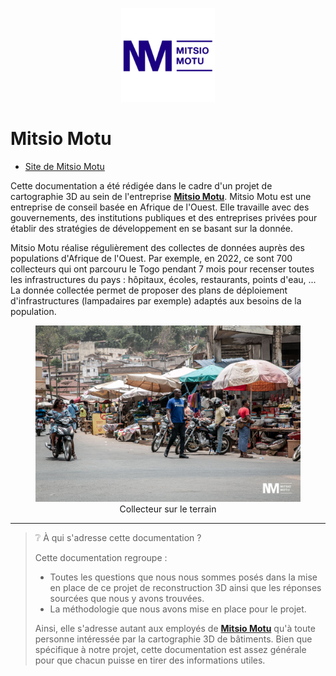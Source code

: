 <figure align="center">
    <img src="../images/introduction/mm.png" | width=150/>
</figure>

# Mitsio Motu

- [Site de Mitsio Motu](https://www.mitsiomotu.com/)

Cette documentation a été rédigée dans le cadre d'un projet de cartographie 3D au sein de l'entreprise **[Mitsio Motu](https://www.mitsiomotu.com/)**. Mitsio Motu est une entreprise de conseil basée en Afrique de l'Ouest. Elle travaille avec des gouvernements, des institutions publiques et des entreprises privées pour établir des stratégies de développement en se basant sur la donnée.

Mitsio Motu réalise régulièrement des collectes de données auprès des populations d'Afrique de l'Ouest. Par exemple, en 2022, ce sont 700 collecteurs qui ont parcouru le Togo pendant 7 mois pour recenser toutes les infrastructures du pays : hôpitaux, écoles, restaurants, points d'eau, ... La donnée collectée permet de proposer des plans de déploiement d'infrastructures (lampadaires par exemple) adaptés aux besoins de la population.

<figure align="center">
    <img src="../images/introduction/mm_prise.jpeg" | width=650w/>
    <figcaption>Collecteur sur  le terrain</em></figcaption>
</figure>

---

> ❔ À qui s'adresse cette documentation ?
> 
> Cette documentation regroupe : 
> - Toutes les questions que nous nous sommes posés dans la mise en place de ce projet de reconstruction 3D ainsi que les réponses sourcées que nous y avons trouvées.
> - La méthodologie que nous avons mise en place pour le projet.
> 
> Ainsi, elle s'adresse autant aux employés de **[Mitsio Motu](https://www.mitsiomotu.com/)** qu'à toute personne intéressée par la cartographie 3D de bâtiments.
> Bien que spécifique à notre projet, cette documentation est assez générale pour que chacun puisse en tirer des informations utiles.
 
